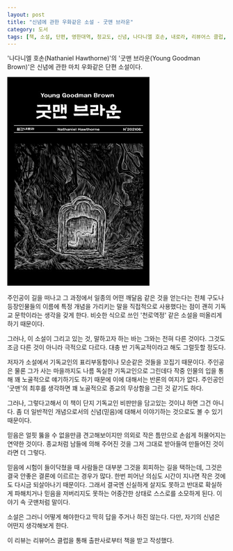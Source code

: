 ```yaml
---
layout: post
title: "신념에 관한 우화같은 소설 - 굿맨 브라운"
category: 도서
tags: [책, 소설, 단편, 영한대역, 청교도, 신념, 나다니엘 호손, 내로라, 리뷰어스 클럽, 서평]
---
```


'나다니엘 호손(Nathaniel Hawthorne)'의
'굿맨 브라운(Young Goodman Brown)'은
신념에 관한 마치 우화같은 단편 소설이다.

![표지](/images/young-goodman-brown-book-h480.jpg)

주인공이 길을 떠나고 그 과정에서 일종의 어떤 깨달음 같은 것을 얻는다는 전체 구도나
등장인물들의 이름에 특정 개념을 가리키는 말을 직접적으로 사용했다는 점이
괜히 기독교 문학이라는 생각을 갖게 한다.
비슷한 식으로 쓰인 '천로역정' 같은 소설을 떠올리게 하기 때문이다.

그러나, 이 소설이 그리고 있는 것,
말하고자 하는 바는 그와는 전혀 다른 것이다.
그것도 조금 다른 것이 아니라 극적으로 다르다.
대충 반 기독교적이라고 해도 그럴듯할 정도다.

저자가 소설에서 기독교인의 표리부동함이나 모순같은 것들을 꼬집기 때문이다.
주인공은 물론 그가 사는 마을까지도 나름 독실한 기독교인으로 그린데다
작중 인물의 입을 통해 꽤 노골적으로 얘기하기도 하기 때문에 이에 대해서는 반론의 여지가 없다.
주인공인 '굿맨'의 최후를 생각하면 꽤 노골적으로 종교의 무상함을 그린 것 같기도 하다.

그러나, 그렇다고해서 이 책이 단지 기독교인 비판만을 담고있는 것이냐 하면 그건 아니다.
좀 더 일반적인 개념으로서의 신념(믿음)에 대해서 이야기하는 것으로도 볼 수 있기 때문이다.

믿음은 얼핏 뚫을 수 없을만큼 견고해보이지만 의외로 작은 틈만으로 손쉽게 허물어지는 연약한 것이다.
종교처럼 남들에 의해 주어진 것을 그저 그대로 받아들여 만들어진 것이라면 더 그렇다.

믿음에 시험이 들이닥쳤을 때 사람들은 대부분 그것을 회피하는 길을 택하는데,
그것은 결국 안좋은 결론에 이르르는 경우가 많다.
한번 피어난 의심도 시간이 지나면 작은 것에도 다시금 되살아나기 때문이다.
그래서 결국엔 신실하게 살지도 못하고 반대로 확실하게 파해치거나 믿음을 저버리지도 못하는 어중간한 상태로 스스로를 소모하게 된다.
이야기 속 굿맨처럼 말이다.

소설은 그러니 어떻게 해야한다고 딱히 답을 주거나 하진 않는다.
다만, 자기의 신념은 어떤지 생각해보게 한다.



<div class="im im-info">
이 리뷰는 리뷰어스 클럽을 통해 출판사로부터 책을 받고 작성했다.
</div>
